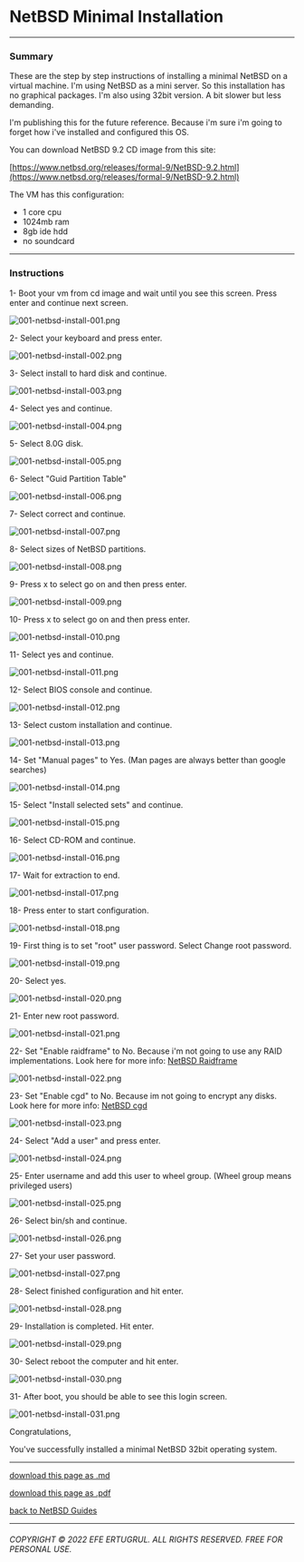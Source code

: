 # NetBSD Minimal Installation

--------------------------

### Summary

These are the step by step instructions of installing a minimal NetBSD on a virtual machine. I'm using NetBSD as a mini server. So this installation has no graphical packages. I'm also using 32bit version. A bit slower but less demanding. 

I'm publishing this for the future reference. Because i'm sure i'm going to forget how i've installed and configured this OS.

You can download NetBSD 9.2 CD image from this site:

[https://www.netbsd.org/releases/formal-9/NetBSD-9.2.html](https://www.netbsd.org/releases/formal-9/NetBSD-9.2.html)

The VM has this configuration:

- 1 core cpu
- 1024mb ram
- 8gb ide hdd
- no soundcard

-----------------------------

### Instructions

1- Boot your vm from cd image and wait until you see this screen. Press enter and continue next screen.

![001-netbsd-install-001.png](/images/001-netbsd-install-001.png)


2- Select your keyboard and press enter.

![001-netbsd-install-002.png](/images/001-netbsd-install-002.png)

3- Select install to hard disk and continue.


![001-netbsd-install-003.png](/images/001-netbsd-install-003.png)

4- Select yes and continue.

![001-netbsd-install-004.png](/images/001-netbsd-install-004.png)

5- Select 8.0G disk.

![001-netbsd-install-005.png](/images/001-netbsd-install-005.png)

6- Select "Guid Partition Table"

![001-netbsd-install-006.png](/images/001-netbsd-install-006.png)

7- Select correct and continue.

![001-netbsd-install-007.png](/images/001-netbsd-install-007.png)

8- Select sizes of NetBSD partitions.

![001-netbsd-install-008.png](/images/001-netbsd-install-008.png)

9- Press x to select go on and then press enter.

![001-netbsd-install-009.png](/images/001-netbsd-install-009.png)

10- Press x to select go on and then press enter.

![001-netbsd-install-010.png](/images/001-netbsd-install-010.png)

11- Select yes and continue.

![001-netbsd-install-011.png](/images/001-netbsd-install-011.png)

12- Select BIOS console and continue.

![001-netbsd-install-012.png](/images/001-netbsd-install-012.png)

13- Select custom installation and continue.

![001-netbsd-install-013.png](/images/001-netbsd-install-013.png)

14- Set "Manual pages" to Yes. (Man pages are always better than google searches)

![001-netbsd-install-014.png](/images/001-netbsd-install-014.png)

15- Select "Install selected sets" and continue.

![001-netbsd-install-015.png](/images/001-netbsd-install-015.png)

16- Select CD-ROM and continue.

![001-netbsd-install-016.png](/images/001-netbsd-install-016.png)

17- Wait for extraction to end.

![001-netbsd-install-017.png](/images/001-netbsd-install-017.png)

18- Press enter to start configuration.

![001-netbsd-install-018.png](/images/001-netbsd-install-018.png)

19- First thing is to set "root" user password. Select Change root password.

![001-netbsd-install-019.png](/images/001-netbsd-install-019.png)

20- Select yes.

![001-netbsd-install-020.png](/images/001-netbsd-install-020.png)

21- Enter new root password.

![001-netbsd-install-021.png](/images/001-netbsd-install-021.png)

22- Set "Enable raidframe" to No. Because i'm not going to use any RAID implementations. Look here for more info: [NetBSD Raidframe](https://www.netbsd.org/docs/guide/en/chap-rf.html)

![001-netbsd-install-022.png](/images/001-netbsd-install-022.png)

23- Set "Enable cgd" to No. Because im not going to encrypt any disks. Look here for more info: [NetBSD cgd](https://www.netbsd.org/docs/guide/en/chap-cgd.html)

![001-netbsd-install-023.png](/images/001-netbsd-install-023.png)

24- Select "Add a user" and press enter.

![001-netbsd-install-024.png](/images/001-netbsd-install-024.png)

25- Enter username and add this user to wheel group. (Wheel group means privileged users)

![001-netbsd-install-025.png](/images/001-netbsd-install-025.png)

26- Select bin/sh and continue.

![001-netbsd-install-026.png](/images/001-netbsd-install-026.png)

27- Set your user password.

![001-netbsd-install-027.png](/images/001-netbsd-install-027.png)

28- Select finished configuration and hit enter.

![001-netbsd-install-028.png](/images/001-netbsd-install-028.png)

29- Installation is completed. Hit enter.

![001-netbsd-install-029.png](/images/001-netbsd-install-029.png)

30- Select reboot the computer and hit enter.

![001-netbsd-install-030.png](/images/001-netbsd-install-030.png)

31- After boot, you should be able to see this login screen. 

![001-netbsd-install-031.png](/images/001-netbsd-install-031.png)

Congratulations,

You've successfully installed a minimal NetBSD 32bit operating system.

------------------------------

[download this page as .md](https://raw.githubusercontent.com/retrokid/retrokid.github.io/master/tech_notes/netbsd_guides/001-netbsd-install.md)

[download this page as .pdf](https://raw.githubusercontent.com/retrokid/retrokid.github.io/master/tech_notes/netbsd_guides/001-netbsd-install.pdf)

[back to NetBSD Guides](./netbsd-guides)

------------------------------

###### COPYRIGHT © 2022 EFE ERTUGRUL. ALL RIGHTS RESERVED. FREE FOR PERSONAL USE.